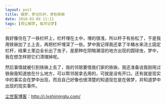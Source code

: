 ```yaml
---
layout: post
title: 做梦，梦见栏杆，梦到铁锹
date: 2010-03-09 11:11
tags: [周公解梦, 每月记梦]
---
```

我好像住在了一铁栏杆上，栏杆埋在土中，埋的很浅，所以杆子有些松了，于是我用铁锹加了土上去，再把栏杆埋深了一些。梦中我记得我还拿了半桶水来浇土固定栏杆，结果土里边全长出了虫子，是那种在阴暗潮湿的地方出现的圆球虫，梦中，我在想怎样把它们清理掉呢。

然后事情就被引到铁锹上去了，我的邻居要借我们家的铁锹，我还准备说我刚用过铁锹我知道放在什么地方，可以帮邻居拿去用的，可就是没有开口。还有就是现实中的事实会在梦中出现，而且自己好像也很清楚的知道现在是在做梦，并知道梦中出现的现实事件。

<a href="http://i.lvshiminglu.com/">尘世客博客</a>：<a href="http://i.lvshiminglu.com/">http://i.lvshiminglu.com/</a>

